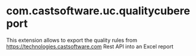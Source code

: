 # com.castsoftware.uc.qualitycubereport
This extension allows to export the quality rules from https://technologies.castsoftware.com Rest API into an Excel report
